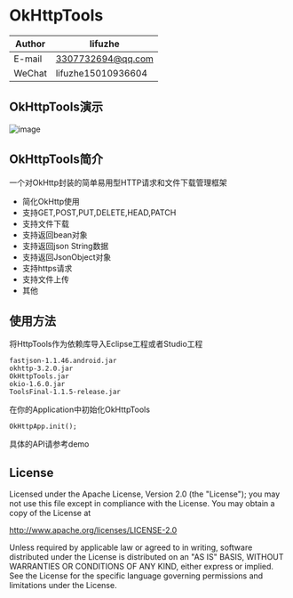 OkHttpTools
===========================

|Author|lifuzhe|
|---|---
|E-mail|3307732694@qq.com
|WeChat|lifuzhe15010936604




## OkHttpTools演示
![image](https://github.com/lifuzhe/OkHttpTools/blob/master/OkHttpTools_Demo/gif/demo.gif)


OkHttpTools简介
----------
一个对OkHttp封装的简单易用型HTTP请求和文件下载管理框架
* 简化OkHttp使用
* 支持GET,POST,PUT,DELETE,HEAD,PATCH
* 支持文件下载
* 支持返回bean对象
* 支持返回json String数据
* 支持返回JsonObject对象
* 支持https请求
* 支持文件上传
* 其他

使用方法
----------
将HttpTools作为依赖库导入Eclipse工程或者Studio工程
```
fastjson-1.1.46.android.jar
okhttp-3.2.0.jar
OkHttpTools.jar
okio-1.6.0.jar
ToolsFinal-1.1.5-release.jar
```
在你的Application中初始化OkHttpTools
```
OkHttpApp.init();
```
具体的API请参考demo


License
--------
Licensed under the Apache License, Version 2.0 (the "License");
you may not use this file except in compliance with the License.
You may obtain a copy of the License at

   http://www.apache.org/licenses/LICENSE-2.0

Unless required by applicable law or agreed to in writing, software
distributed under the License is distributed on an "AS IS" BASIS,
WITHOUT WARRANTIES OR CONDITIONS OF ANY KIND, either express or implied.
See the License for the specific language governing permissions and
limitations under the License.


